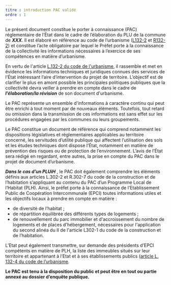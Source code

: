 ```yaml
---
titre : introduction PAC validé
ordre : 1
---
```

Le présent document constitue le porter à connaissance (PAC) réglementaire de l’État dans le cadre de l’élaboration du PLU de la commune de ***XXX***. Il est élaboré en référence au code de l’urbanisme ([L132-2](https://www.legifrance.gouv.fr/codes/article_lc/LEGIARTI000031210796/) et [R132-2](https://www.legifrance.gouv.fr/codes/section_lc/LEGITEXT000006074075/LEGISCTA000031210792/#LEGISCTA000031212163)) et constitue l’acte obligatoire par lequel le Préfet porte à la connaissance de la collectivité les informations nécessaires à l’exercice de ses compétences en matière d’urbanisme.

En vertu de l'article [L.132-2 du code de l'urbanisme](https://www.legifrance.gouv.fr/codes/article_lc/LEGIARTI000031210796/), il rassemble et met en évidence les informations techniques et juridiques connues des services de l'État intéressant l’aire d’intervention du projet de territoire. L’objectif est de clarifier le plus en amont possible les principales politiques publiques que la collectivité devra veiller à prendre en compte dans le cadre de ***l’élaboration/la révision*** de son document d'urbanisme.

Le PAC représente un ensemble d'informations à caractère continu qui peut être enrichi à tout moment par de nouveaux éléments. Toutefois, tout retard ou omission dans la transmission de ces informations est sans effet sur les procédures engagées par les communes ou leurs groupements.

Le PAC constitue un document de référence qui comprend notamment les dispositions législatives et réglementaires applicables au territoire concerné, les servitudes d’utilité publique qui affectent l’utilisation des sols et les études techniques dont dispose l’État, notamment en matière de prévention des risques ou de protection de l’environnement. L’avis de l’État sera rédigé en regardant, entre autres, la prise en compte du PAC dans le projet de document d’urbanisme.

***Dans le cas d’un PLUiH*** , le PAC doit également comprendre les éléments définis aux articles L.302-2 et R.302-7 du code de la construction et de l’habitation s’appliquant au contenu du PAC d’un Programme Local de l’Habitat (PLH). Ainsi, le préfet porte à la connaissance de l’Etablissement Public de Coopération Intercommunale (EPCI) toutes informations utiles et les objectifs locaux à prendre en compte en matière :
- de diversité de l’habitat ;
- de répartition équilibrée des différents types de logements ;
- de renouvellement du parc immobilier et d'accroissement du nombre de 	logements et de places d'hébergement, nécessaires pour l'application du second alinéa du II de l'article L302-1 du code de la construction et de l’habitation.

L’Etat peut également transmettre, sur demande des présidents d’EPCI compétents en matière de PLH, la liste des immeubles situés sur leur territoire et appartenant à l’Etat et à ses établissements publics ([article L. 132-4 du code de l’urbanisme](https://www.legifrance.gouv.fr/codes/article_lc/LEGIARTI000031210800). 

**Le PAC est tenu à la disposition du public et peut être en tout ou partie annexé au dossier d’enquête publique.**
